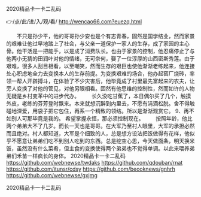 
2020精品卡一卡二乱码




👉/点/此/进/入/观/看/ http://wencao66.com?euezq.html




　　不只是孙少平，他的哥哥孙少安也是个有志青春，固然是国学结业，然而家景的艰难让他过早地踏上了社会，与父亲一道保护一家人的生存，成了家园的主心骨。他干活是一把能手，以是成了消费队长。也由于家景的控制，他忍痛停止了与他两小无猜的田润叶对他的情绪，无可奈何，娶了一位淳厚的山西密斯秀莲。由于艰难，很多人刮目相看，以至嘲笑，然而生存的艰巨也使他渐渐老练起来，他连接处心积虑地全力去变换本人的生存前提。为变换艰难的场合，他办起窑厂烧砖，率领一帮人开辟搏斗，在体验了不少灾害后，他毕竟成了村里最先富起来的农夫，让旁人变换了对他的管见，对他另眼相看。固然有他思维的控制性，然而如许的人物无疑是乡村变革中的进步代办。
　　长久没吃甘蕉了，本日偶尔买了几个，触摸外皮，老练的芬芳登时飘来。本来就想沉醉到内里去，不愿有涓滴松脱。舍不得触碰地深爱，用袋子把它包住，再系一个精致的领结。所以是渐渐观赏它。
	9、再不如别人可那毕竟是我的。
	希望掌握永恒，那必须控制现在。
　　按照年龄，他比两个弟弟大不了几岁。而长一天也是哥哥。在大军乃至村人眼里，大军的承担必然而且绝对。村人都知道，大军是个细致的人，总是想方设法把饭做得有花样，他似乎不愿意让弟弟们吃不到别人吃到的东西。总是挖空心思，今天做面条，明天换米饭，虽然没有什么菜肴，但主食的变换使得两个弟弟也不觉得单调。以此来喂养弟弟们禾苗一样疯长的身体。
2020精品卡一卡二乱码 https://github.com/webnewse/twdaks
https://github.com/qdouban/rnat
https://github.com/itunsr/cdsy
https://github.com/beooknews/gnhrh
https://github.com/webnewse/gxjmg





2020精品卡一卡二乱码
